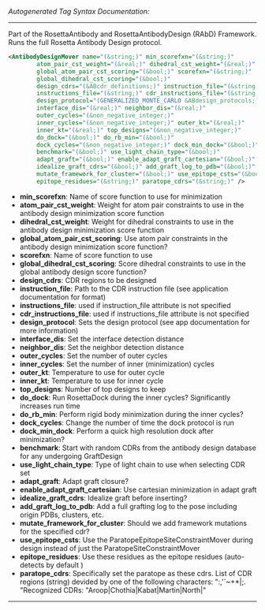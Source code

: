 <!-- THIS IS AN AUTOGENERATED FILE: Don't edit it directly, instead change the schema definition in the code itself. -->

_Autogenerated Tag Syntax Documentation:_

---
Part of the RosettaAntibody and RosettaAntibodyDesign (RAbD) Framework. Runs the full Rosetta Antibody Design protocol.

```xml
<AntibodyDesignMover name="(&string;)" min_scorefxn="(&string;)"
        atom_pair_cst_weight="(&real;)" dihedral_cst_weight="(&real;)"
        global_atom_pair_cst_scoring="(&bool;)" scorefxn="(&string;)"
        global_dihedral_cst_scoring="(&bool;)"
        design_cdrs="(&ABcdr_definitions;)" instruction_file="(&string;)"
        instructions_file="(&string;)" cdr_instructions_file="(&string;)"
        design_protocol="(GENERALIZED_MONTE_CARLO &ABdesign_protocols;)"
        interface_dis="(&real;)" neighbor_dis="(&real;)"
        outer_cycles="(&non_negative_integer;)"
        inner_cycles="(&non_negative_integer;)" outer_kt="(&real;)"
        inner_kt="(&real;)" top_designs="(&non_negative_integer;)"
        do_dock="(&bool;)" do_rb_min="(&bool;)"
        dock_cycles="(&non_negative_integer;)" dock_min_dock="(&bool;)"
        benchmark="(&bool;)" use_light_chain_type="(&bool;)"
        adapt_graft="(&bool;)" enable_adapt_graft_cartesian="(&bool;)"
        idealize_graft_cdrs="(&bool;)" add_graft_log_to_pdb="(&bool;)"
        mutate_framework_for_cluster="(&bool;)" use_epitope_csts="(&bool;)"
        epitope_residues="(&string;)" paratope_cdrs="(&string;)" />
```

-   **min_scorefxn**: Name of score function to use for minimization
-   **atom_pair_cst_weight**: Weight for atom pair constraints to use in the antibody design minimization score function
-   **dihedral_cst_weight**: Weight for dihedral constraints to use in the antibody design minimization score function
-   **global_atom_pair_cst_scoring**: Use atom pair constraints in the antibody design minimization score function?
-   **scorefxn**: Name of score function to use
-   **global_dihedral_cst_scoring**: Score dihedral constraints to use in the global antibody design score function?
-   **design_cdrs**: CDR regions to be designed
-   **instruction_file**: Path to the CDR instruction file (see application documentation for format)
-   **instructions_file**: used if instruction_file attribute is not specified
-   **cdr_instructions_file**: used if instructions_file attribute is not specified
-   **design_protocol**: Sets the design protocol (see app documentation for more information)
-   **interface_dis**: Set the interface detection distance
-   **neighbor_dis**: Set the neighbor detection distance
-   **outer_cycles**: Set the number of outer cycles
-   **inner_cycles**: Set the number of inner (minimization) cycles
-   **outer_kt**: Temperature to use for outer cycle
-   **inner_kt**: Temperature to use for inner cycle
-   **top_designs**: Number of top designs to keep
-   **do_dock**: Run RosettaDock during the inner cycles? Significantly increases run time
-   **do_rb_min**: Perform rigid body minimization during the inner cycles?
-   **dock_cycles**: Change the number of time the dock protocol is run
-   **dock_min_dock**: Perform a quick high resolution dock after minimization?
-   **benchmark**: Start with random CDRs from the antibody design database for any undergoing GraftDesign
-   **use_light_chain_type**: Type of light chain to use when selecting CDR set
-   **adapt_graft**: Adapt graft closure?
-   **enable_adapt_graft_cartesian**: Use cartesian minimization in adapt graft
-   **idealize_graft_cdrs**: Idealize graft before inserting?
-   **add_graft_log_to_pdb**: Add a full grafting log to the pose including origin PDBs, clusters, etc.
-   **mutate_framework_for_cluster**: Should we add framework mutations for the specified cdr?
-   **use_epitope_csts**: Use the ParatopeEpitopeSiteConstraintMover during design instead of just the ParatopeSiteConstraintMover
-   **epitope_residues**: Use these residues as the epitope residues (auto-detects by default )
-   **paratope_cdrs**: Specifically set the paratope as these cdrs.
List of CDR regions (string) devided by one of the following characters: ":,'`~+*|;. "Recognized CDRs: "Aroop|Chothia|Kabat|Martin|North|"

---
